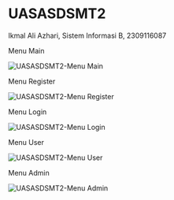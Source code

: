 # UASASDSMT2
Ikmal Ali Azhari, Sistem Informasi B, 2309116087

Menu Main




 ![UASASDSMT2-Menu Main](https://github.com/ikmalalo/UASASDSMT2/assets/100822093/12c4db5b-3dff-4b87-8382-b673eab49c4b)






Menu Register





 ![UASASDSMT2-Menu Register](https://github.com/ikmalalo/UASASDSMT2/assets/100822093/0db4fa0f-f73d-4a0f-b674-b7d963b56944)







Menu Login







 ![UASASDSMT2-Menu Login](https://github.com/ikmalalo/UASASDSMT2/assets/100822093/dfbdfe9a-cae2-4783-9f34-dc5101d2ae2d)








Menu User






 ![UASASDSMT2-Menu User](https://github.com/ikmalalo/UASASDSMT2/assets/100822093/f9e7b969-fe71-4cc0-877b-4123e92c1c76)








Menu Admin







 ![UASASDSMT2-Menu Admin](https://github.com/ikmalalo/UASASDSMT2/assets/100822093/683389f4-1834-47ec-93bc-95ed581f44f5)
